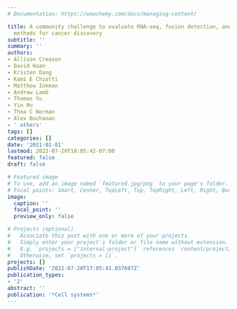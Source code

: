 ```yaml
---
# Documentation: https://wowchemy.com/docs/managing-content/

title: A community challenge to evaluate RNA-seq, fusion detection, and isoform quantification
  methods for cancer discovery
subtitle: ''
summary: ''
authors:
- Allison Creason
- David Haan
- Kristen Dang
- Kami E Chiotti
- Matthew Inkman
- Andrew Lamb
- Thomas Yu
- Yin Hu
- Thea C Norman
- Alex Buchanan
- ' others'
tags: []
categories: []
date: '2021-01-01'
lastmod: 2022-07-20T10:05:42-07:00
featured: false
draft: false

# Featured image
# To use, add an image named `featured.jpg/png` to your page's folder.
# Focal points: Smart, Center, TopLeft, Top, TopRight, Left, Right, BottomLeft, Bottom, BottomRight.
image:
  caption: ''
  focal_point: ''
  preview_only: false

# Projects (optional).
#   Associate this post with one or more of your projects.
#   Simply enter your project's folder or file name without extension.
#   E.g. `projects = ["internal-project"]` references `content/project/deep-learning/index.md`.
#   Otherwise, set `projects = []`.
projects: []
publishDate: '2022-07-20T17:05:41.037697Z'
publication_types:
- '2'
abstract: ''
publication: '*Cell systems*'
---
```


